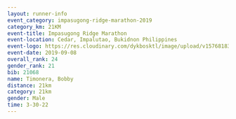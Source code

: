 ```yaml
--- 
layout: runner-info 
event_category: impasugong-ridge-marathon-2019 
category_km: 21KM 
event-title: Impasugong Ridge Marathon 
event-location: Cedar, Impalutao, Bukidnon Philippines 
event-logo: https://res.cloudinary.com/dykbosktl/image/upload/v1576818374/Logo/Impa_Logo_gjhosc.jpg 
event-date: 2019-09-08 
overall_rank: 24
gender_rank: 21
bib: 21068
name: Timonera, Bobby
distance: 21km
category: 21km
gender: Male
time: 3-30-22
--- 
```

